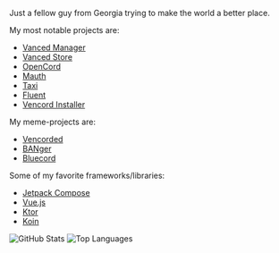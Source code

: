 Just a fellow guy from Georgia trying to make the world a better place.

My most notable projects are:
- [Vanced Manager](https://github.com/TeamVanced/VancedManager)
- [Vanced Store](https://github.com/TeamVanced/VancedStore)
- [OpenCord](https://github.com/Materiapps/OpenCord)
- [Mauth](https://github.com/X1nto/Mauth)
- [Taxi](https://github.com/X1nto/Taxi)
- [Fluent](https://github.com/Kotrols/Fluent)
- [Vencord Installer](https://github.com/X1nto/VencordInstaller)

My meme-projects are:
- [Vencorded](https://github.com/X1nto/Vencorded)
- [BANger](https://github.com/X1nto/BANger)
- [Bluecord](https://github.com/X1nto/Bluecord)

Some of my favorite frameworks/libraries:
- [Jetpack Compose](https://developer.android.com/jetpack/compose)
- [Vue.js](https://vuejs.org/)
- [Ktor](https://ktor.io/)
- [Koin](https://github.com/InsertKoinIO/koin)

![GitHub Stats](https://github-readme-stats.vercel.app/api?username=x1nto&count_private=true&theme=tokyonight)
![Top Languages](https://github-readme-stats.vercel.app/api/top-langs/?username=x1nto&layout=compact&theme=tokyonight)
